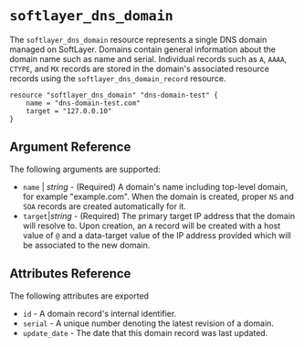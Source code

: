 # `softlayer_dns_domain`

The `softlayer_dns_domain` resource represents a single DNS domain managed on SoftLayer. Domains contain general information about the domain name such as name and serial. Individual records such as `A`, `AAAA`, `CTYPE`, and `MX` records are stored in the domain's associated resource records using the `softlayer_dns_domain_record` resource.

```hcl
resource "softlayer_dns_domain" "dns-domain-test" {
    name = "dns-domain-test.com"
    target = "127.0.0.10"
}
```

## Argument Reference

The following arguments are supported:

* `name` | *string* - (Required) A domain's name including top-level domain, for example "example.com". When the domain is created, proper `NS` and `SOA`  records are created automatically for it.
* `target`|*string* - (Required) The primary target IP address that the domain will resolve to. Upon creation, an `A` record will be created with a host value of `@` and a data-target value of the IP address provided which will be associated to the new domain.

## Attributes Reference

The following attributes are exported

* `id` - A domain record's internal identifier.
* `serial` - A unique number denoting the latest revision of a domain.
* `update_date` - The date that this domain record was last updated.
